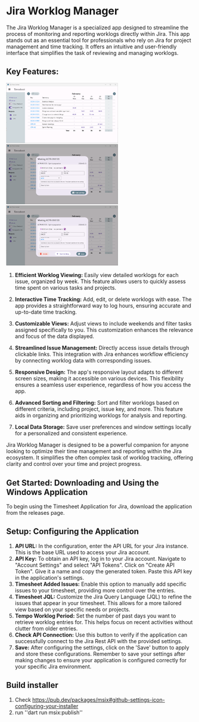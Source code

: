 # Jira Worklog Manager

The Jira Worklog Manager is a specialized app designed to streamline the process of monitoring and reporting worklogs directly within Jira. This app stands out as an essential tool for professionals who rely on Jira for project management and time tracking. It offers an intuitive and user-friendly interface that simplifies the task of reviewing and managing worklogs.

## Key Features:

<img src="https://github.com/luisfgfurtado/jira_time_ctrl/blob/main/res/mainwindow.png?raw=true" width="300">
<img src="https://github.com/luisfgfurtado/jira_time_ctrl/blob/main/res/openworklog.png?raw=true" width="300">
<img src="https://github.com/luisfgfurtado/jira_time_ctrl/blob/main/res/editworklog.png?raw=true" width="300">

1. **Efficient Worklog Viewing:** Easily view detailed worklogs for each issue, organized by week. This feature allows users to quickly assess time spent on various tasks and projects.

1. **Interactive Time Tracking:** Add, edit, or delete worklogs with ease. The app provides a straightforward way to log hours, ensuring accurate and up-to-date time tracking.

1. **Customizable Views:** Adjust views to include weekends and filter tasks assigned specifically to you. This customization enhances the relevance and focus of the data displayed.

1. **Streamlined Issue Management:** Directly access issue details through clickable links. This integration with Jira enhances workflow efficiency by connecting worklog data with corresponding issues.

1. **Responsive Design:** The app's responsive layout adapts to different screen sizes, making it accessible on various devices. This flexibility ensures a seamless user experience, regardless of how you access the app.

1. **Advanced Sorting and Filtering:** Sort and filter worklogs based on different criteria, including project, issue key, and more. This feature aids in organizing and prioritizing worklogs for analysis and reporting.

1. **Local Data Storage:** Save user preferences and window settings locally for a personalized and consistent experience.

Jira Worklog Manager is designed to be a powerful companion for anyone looking to optimize their time management and reporting within the Jira ecosystem. It simplifies the often complex task of worklog tracking, offering clarity and control over your time and project progress.

## Get Started: Downloading and Using the Windows Application

To begin using the Timesheet Application for Jira, download the application from the releases page.

## Setup: Configuring the Application

1. **API URL:** In the configuration, enter the API URL for your Jira instance. This is the base URL used to access your Jira account.
1. **API Key:**
To obtain an API key, log in to your Jira account.
Navigate to "Account Settings" and select "API Tokens".
Click on "Create API Token". Give it a name and copy the generated token.
Paste this API key in the application's settings.
1. **Timesheet Added Issues:** Enable this option to manually add specific issues to your timesheet, providing more control over the entries.
1. **Timesheet JQL:** Customize the Jira Query Language (JQL) to refine the issues that appear in your timesheet. This allows for a more tailored view based on your specific needs or projects.
1. **Tempo Worklog Period:** Set the number of past days you want to retrieve worklog entries for. This helps focus on recent activities without clutter from older entries.
1. **Check API Connection:** Use this button to verify if the application can successfully connect to the Jira Rest API with the provided settings.
1. **Save:** After configuring the settings, click on the 'Save' button to apply and store these configurations.
Remember to save your settings after making changes to ensure your application is configured correctly for your specific Jira environment.

## Build installer

1. Check https://pub.dev/packages/msix#github-settings-icon-configuring-your-installer
1. run ''dart run msix:publish''